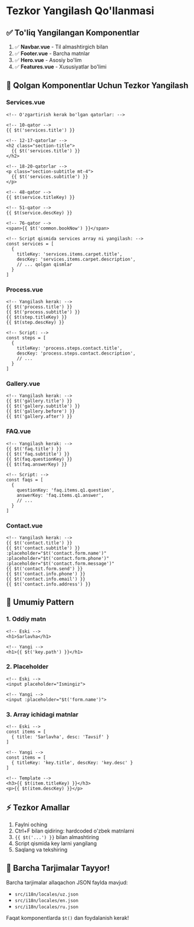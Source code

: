 # Tezkor Yangilash Qo'llanmasi

## ✅ To'liq Yangilangan Komponentlar
1. ✅ **Navbar.vue** - Til almashtirgich bilan
2. ✅ **Footer.vue** - Barcha matnlar
3. ✅ **Hero.vue** - Asosiy bo'lim
4. ✅ **Features.vue** - Xususiyatlar bo'limi

## 📝 Qolgan Komponentlar Uchun Tezkor Yangilash

### Services.vue
```vue
<!-- O'zgartirish kerak bo'lgan qatorlar: -->

<!-- 10-qator -->
{{ $t('services.title') }}

<!-- 12-17-qatorlar -->
<h2 class="section-title">
  {{ $t('services.title') }}
</h2>

<!-- 18-20-qatorlar -->
<p class="section-subtitle mt-4">
  {{ $t('services.subtitle') }}
</p>

<!-- 48-qator -->
{{ $t(service.titleKey) }}

<!-- 51-qator -->
{{ $t(service.descKey) }}

<!-- 76-qator -->
<span>{{ $t('common.bookNow') }}</span>

<!-- Script qismida services array ni yangilash: -->
const services = [
  {
    titleKey: 'services.items.carpet.title',
    descKey: 'services.items.carpet.description',
    // ... qolgan qismlar
  }
]
```

### Process.vue
```vue
<!-- Yangilash kerak: -->
{{ $t('process.title') }}
{{ $t('process.subtitle') }}
{{ $t(step.titleKey) }}
{{ $t(step.descKey) }}

<!-- Script: -->
const steps = [
  {
    titleKey: 'process.steps.contact.title',
    descKey: 'process.steps.contact.description',
    // ...
  }
]
```

### Gallery.vue
```vue
<!-- Yangilash kerak: -->
{{ $t('gallery.title') }}
{{ $t('gallery.subtitle') }}
{{ $t('gallery.before') }}
{{ $t('gallery.after') }}
```

### FAQ.vue
```vue
<!-- Yangilash kerak: -->
{{ $t('faq.title') }}
{{ $t('faq.subtitle') }}
{{ $t(faq.questionKey) }}
{{ $t(faq.answerKey) }}

<!-- Script: -->
const faqs = [
  {
    questionKey: 'faq.items.q1.question',
    answerKey: 'faq.items.q1.answer',
    // ...
  }
]
```

### Contact.vue
```vue
<!-- Yangilash kerak: -->
{{ $t('contact.title') }}
{{ $t('contact.subtitle') }}
:placeholder="$t('contact.form.name')"
:placeholder="$t('contact.form.phone')"
:placeholder="$t('contact.form.message')"
{{ $t('contact.form.send') }}
{{ $t('contact.info.phone') }}
{{ $t('contact.info.email') }}
{{ $t('contact.info.address') }}
```

## 🚀 Umumiy Pattern

### 1. Oddiy matn
```vue
<!-- Eski -->
<h1>Sarlavha</h1>

<!-- Yangi -->
<h1>{{ $t('key.path') }}</h1>
```

### 2. Placeholder
```vue
<!-- Eski -->
<input placeholder="Ismingiz">

<!-- Yangi -->
<input :placeholder="$t('form.name')">
```

### 3. Array ichidagi matnlar
```vue
<!-- Eski -->
const items = [
  { title: 'Sarlavha', desc: 'Tavsif' }
]

<!-- Yangi -->
const items = [
  { titleKey: 'key.title', descKey: 'key.desc' }
]

<!-- Template -->
<h3>{{ $t(item.titleKey) }}</h3>
<p>{{ $t(item.descKey) }}</p>
```

## ⚡ Tezkor Amallar

1. Faylni oching
2. Ctrl+F bilan qidiring: hardcoded o'zbek matnlarni
3. `{{ $t('...') }}` bilan almashtiring
4. Script qismida key larni yangilang
5. Saqlang va tekshiring

## 🎯 Barcha Tarjimalar Tayyor!

Barcha tarjimalar allaqachon JSON faylda mavjud:
- `src/i18n/locales/uz.json`
- `src/i18n/locales/en.json`
- `src/i18n/locales/ru.json`

Faqat komponentlarda `$t()` dan foydalanish kerak!
